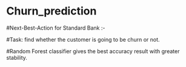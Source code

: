 # Churn_prediction
#Next-Best-Action for Standard Bank :-

#Task: find whether the customer is going to be churn or not.

#Random Forest classifier gives the best accuracy result with greater stability.
